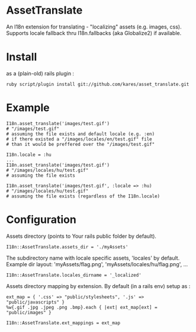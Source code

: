 AssetTranslate
==============

An I18n extension for translating - "localizing" assets (e.g. images, css).
Supports locale fallback thru I18n.fallbacks (aka Globalize2) if available.


Install
=======

as a (plain-old) rails plugin :

    ruby script/plugin install git://github.com/kares/asset_translate.git


Example
=======

    I18n.asset_translate('images/test.gif')
    # "/images/test.gif"
    # assuming the file exists and default locale (e.g. :en)
    # if there existed a "/images/locales/en/test.gif" file
    # than it would be preffered over the "/images/test.gif"

    I18n.locale = :hu
    ...
    I18n.asset_translate('images/test.gif')
    # "/images/locales/hu/test.gif"
    # assuming the file exists

    I18n.asset_translate('images/test.gif', :locale => :hu)
    # "/images/locales/hu/test.gif"
    # assuming the file exists (regardless of the I18n.locale)


Configuration
=============

Assets directory (points to Your rails public folder by default).

    I18n::AssetTranslate.assets_dir = './myAssets'

The subdirectory name with locale specific assets, 'locales' by default.
Example dir layout: 'myAssets/flag.png', 'myAssets/locales/hu/flag.png', ...

    I18n::AssetTranslate.locales_dirname = '_localized'

Assets directory mapping by extension. By default (in a rails env) setup as :

    ext_map = { '.css' => "public/stylesheets", '.js' => "public/javascripts" }
    %w{.gif .jpg .jpeg .png .bmp}.each { |ext| ext_map[ext] = "public/images" }
    
    I18n::AssetTranslate.ext_mappings = ext_map
    